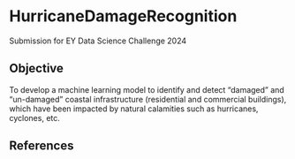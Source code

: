 # HurricaneDamageRecognition
Submission for EY Data Science Challenge 2024

## Objective 
To develop a machine learning model to identify and detect “damaged” and “un-damaged” coastal infrastructure (residential and commercial buildings), which have been impacted by natural calamities such as hurricanes, cyclones, etc. 

## References
